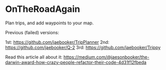 # OnTheRoadAgain

Plan trips, and add waypoints to your map.

Previous (failed) versions:

1st: https://github.com/jaebooker/TripPlanner
2nd: https://github.com/jaebooker/Q-2
3rd: https://github.com/jaebooker/Trippy

Read this article all about it: https://medium.com/@jaesonbooker/the-darwin-award-how-crazy-people-refactor-their-code-4d31f12fbeda
